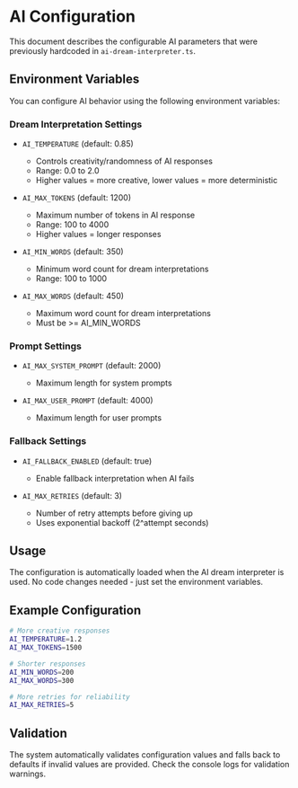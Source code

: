 # AI Configuration

This document describes the configurable AI parameters that were previously hardcoded in `ai-dream-interpreter.ts`.

## Environment Variables

You can configure AI behavior using the following environment variables:

### Dream Interpretation Settings

- `AI_TEMPERATURE` (default: 0.85)
  - Controls creativity/randomness of AI responses
  - Range: 0.0 to 2.0
  - Higher values = more creative, lower values = more deterministic

- `AI_MAX_TOKENS` (default: 1200)
  - Maximum number of tokens in AI response
  - Range: 100 to 4000
  - Higher values = longer responses

- `AI_MIN_WORDS` (default: 350)
  - Minimum word count for dream interpretations
  - Range: 100 to 1000

- `AI_MAX_WORDS` (default: 450)
  - Maximum word count for dream interpretations
  - Must be >= AI_MIN_WORDS

### Prompt Settings

- `AI_MAX_SYSTEM_PROMPT` (default: 2000)
  - Maximum length for system prompts

- `AI_MAX_USER_PROMPT` (default: 4000)
  - Maximum length for user prompts

### Fallback Settings

- `AI_FALLBACK_ENABLED` (default: true)
  - Enable fallback interpretation when AI fails

- `AI_MAX_RETRIES` (default: 3)
  - Number of retry attempts before giving up
  - Uses exponential backoff (2^attempt seconds)

## Usage

The configuration is automatically loaded when the AI dream interpreter is used. No code changes needed - just set the environment variables.

## Example Configuration

```bash
# More creative responses
AI_TEMPERATURE=1.2
AI_MAX_TOKENS=1500

# Shorter responses
AI_MIN_WORDS=200
AI_MAX_WORDS=300

# More retries for reliability
AI_MAX_RETRIES=5
```

## Validation

The system automatically validates configuration values and falls back to defaults if invalid values are provided. Check the console logs for validation warnings.
